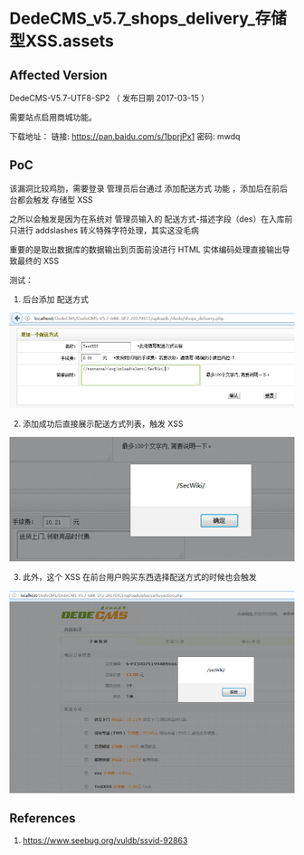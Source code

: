 # DedeCMS_v5.7_shops_delivery_存储型XSS.assets

## Affected Version

DedeCMS-V5.7-UTF8-SP2  （ 发布日期  2017-03-15 ）

需要站点启用商城功能。

下载地址： 链接: https://pan.baidu.com/s/1bprjPx1 密码: mwdq


## PoC

该漏洞比较鸡肋，需要登录 管理员后台通过 添加配送方式 功能 ，添加后在前后台都会触发 存储型 XSS

之所以会触发是因为在系统对 管理员输入的 配送方式-描述字段（des）在入库前只进行 addslashes 转义特殊字符处理，其实这没毛病

重要的是取出数据库的数据输出到页面前没进行 HTML 实体编码处理直接输出导致最终的 XSS

测试：

1. 后台添加 配送方式

![](DedeCMS_v5.7_shops_delivery_存储型XSS.assets/add_delivery.png)

2. 添加成功后直接展示配送方式列表，触发 XSS

![](DedeCMS_v5.7_shops_delivery_存储型XSS.assets/show_delivery.png)

3. 此外，这个 XSS 在前台用户购买东西选择配送方式的时候也会触发

![](DedeCMS_v5.7_shops_delivery_存储型XSS.assets/front_xssed.png)

## References

1. https://www.seebug.org/vuldb/ssvid-92863
